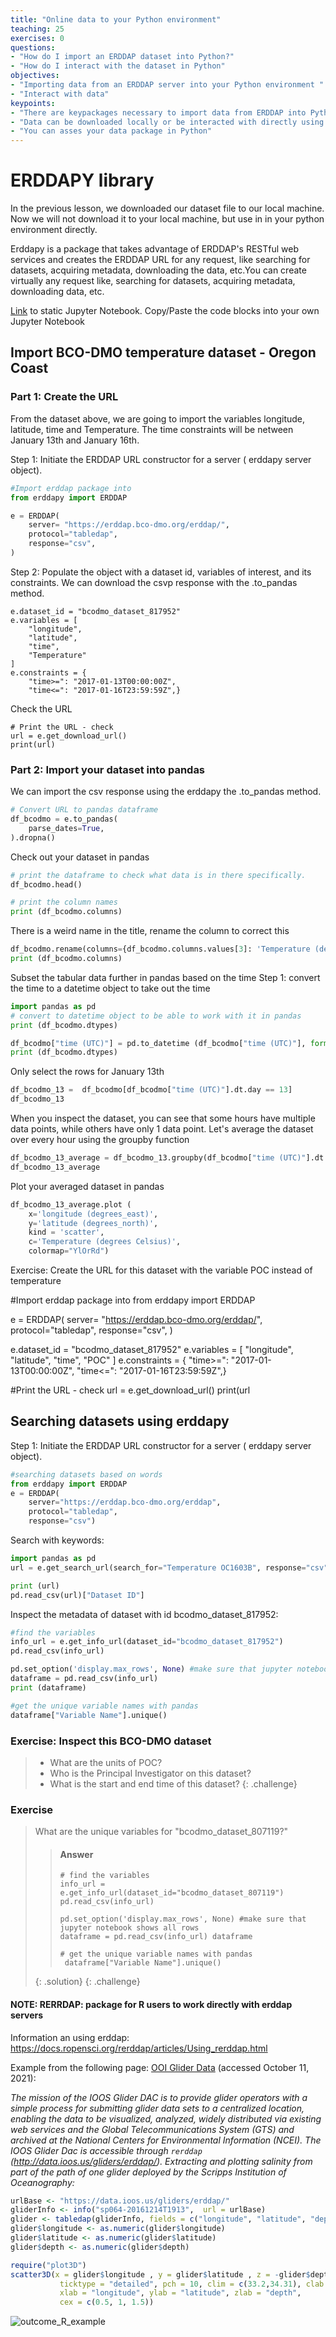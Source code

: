 ```yaml
---
title: "Online data to your Python environment"
teaching: 25
exercises: 0
questions:
- "How do I import an ERDDAP dataset into Python?"
- "How do I interact with the dataset in Python"
objectives:
- "Importing data from an ERDDAP server into your Python environment "
- "Interact with data"
keypoints:
- "There are keypackages necessary to import data from ERDDAP into Python: pandas"
- "Data can be downloaded locally or be interacted with directly using erddapy"
- "You can asses your data package in Python"
---
```


# ERDDAPY library

In the previous lesson, we downloaded our dataset file to our local machine. Now we will not download it to your local machine, but use in in your python environment directly. 

Erddapy is a package that  takes advantage of ERDDAP's RESTful web services and creates the ERDDAP URL for any request, like searching for datasets, acquiring metadata, downloading the data, etc.You can create virtually any request like, searching for datasets, acquiring metadata, downloading data, etc.

[Link]( https://github.com/k-rns/workshop_data_reuse/blob/gh-pages/_episodes/04_dataset_directly.ipynb) to static Jupyter Notebook. Copy/Paste the code blocks into your own Jupyter Notebook



## Import BCO-DMO temperature dataset - Oregon Coast

### Part 1: Create the URL

From the dataset above, we are going to import the variables  longitude, latitude, time and Temperature. The time constraints will be  netween January 13th and January 16th. 

Step 1: Initiate the ERDDAP URL constructor for a server ( erddapy server object).

```python
#Import erddap package into 
from erddapy import ERDDAP

e = ERDDAP(
    server= "https://erddap.bco-dmo.org/erddap/",
    protocol="tabledap",
    response="csv",
)
```

Step 2: Populate the object with a dataset id, variables of interest,  and its constraints. We can download the csvp response with the  .to_pandas method.

```
e.dataset_id = "bcodmo_dataset_817952"
e.variables = [
    "longitude",
    "latitude",
    "time",
    "Temperature"
]
e.constraints = {
    "time>=": "2017-01-13T00:00:00Z",
    "time<=": "2017-01-16T23:59:59Z",}
```

Check the URL

```
# Print the URL - check
url = e.get_download_url()
print(url)
```

### Part 2: Import your dataset into pandas

We can import the csv response using the erddapy the .to_pandas method.

```python
# Convert URL to pandas dataframe
df_bcodmo = e.to_pandas(  
    parse_dates=True,
).dropna()
```

Check out your dataset in pandas

```python
# print the dataframe to check what data is in there specifically. 
df_bcodmo.head()
```

```python
# print the column names
print (df_bcodmo.columns)
```

There is a weird name in the title, rename the column to correct this

```python
df_bcodmo.rename(columns={df_bcodmo.columns.values[3]: 'Temperature (degrees Celsius)'}, inplace=True)
print (df_bcodmo.columns)
```

Subset the tabular data further in pandas based on the time
Step 1: convert the time to a datetime object to take out the time

```python
import pandas as pd
# convert to datetime object to be able to work with it in pandas
print (df_bcodmo.dtypes)

df_bcodmo["time (UTC)"] = pd.to_datetime (df_bcodmo["time (UTC)"], format = "%Y-%m-%dT%H:%M:%S")
print (df_bcodmo.dtypes)
```

Only select the rows for January 13th

```python
df_bcodmo_13 =  df_bcodmo[df_bcodmo["time (UTC)"].dt.day == 13]
df_bcodmo_13
```

When you inspect the dataset, you can see that some hours have multiple data points, while others have only 1 data point. Let's average the dataset  over every hour using the groupby function

```python
df_bcodmo_13_average = df_bcodmo_13.groupby(df_bcodmo["time (UTC)"].dt.hour)[['Temperature (degrees Celsius)','longitude (degrees_east)','latitude (degrees_north)']].mean().reset_index()
df_bcodmo_13_average
```

Plot your averaged dataset in pandas

```python
df_bcodmo_13_average.plot (
    x='longitude (degrees_east)',
    y='latitude (degrees_north)', 
    kind = 'scatter',
    c='Temperature (degrees Celsius)',
    colormap="YlOrRd")
```

Exercise:  Create the URL for this dataset with the variable POC instead of temperature

\#Import erddap package into  from erddapy import ERDDAP

e = ERDDAP(    server= "https://erddap.bco-dmo.org/erddap/",    protocol="tabledap",    response="csv", )

e.dataset_id = "bcodmo_dataset_817952" e.variables = [    "longitude",    "latitude",    "time",    "POC" ] e.constraints = {    "time>=": "2017-01-13T00:00:00Z",    "time<=": "2017-01-16T23:59:59Z",}

\#Print the URL - check url = e.get_download_url() print(url



## Searching datasets using erddapy
Step 1: Initiate the ERDDAP URL constructor for a server ( erddapy server object).

```python
#searching datasets based on words
from erddapy import ERDDAP
e = ERDDAP(
    server="https://erddap.bco-dmo.org/erddap", 
    protocol="tabledap", 
    response="csv")
```

Search with keywords:

```python
import pandas as pd
url = e.get_search_url(search_for="Temperature OC1603B", response="csv")

print (url)
pd.read_csv(url)["Dataset ID"]
```

Inspect the metadata of dataset with id bcodmo_dataset_817952:

```python
#find the variables
info_url = e.get_info_url(dataset_id="bcodmo_dataset_817952")
pd.read_csv(info_url)

pd.set_option('display.max_rows', None) #make sure that jupyter notebook shows all rows
dataframe = pd.read_csv(info_url)
print (dataframe)
```

```python
#get the unique variable names with pandas
dataframe["Variable Name"].unique()

```

### Exercise: Inspect this BCO-DMO dataset 

> * What are the units of POC?
> *  Who is the Principal Investigator on this dataset?
> *  What is the start and end time of this dataset?
{: .challenge}
  
### Exercise

> What are the unique variables for "bcodmo_dataset_807119?"
> > #### Answer
> > ~~~
> > # find the variables
> > info_url = e.get_info_url(dataset_id="bcodmo_dataset_807119") 
> > pd.read_csv(info_url)
> > 
> > pd.set_option('display.max_rows', None) #make sure that jupyter notebook shows all rows 
> > dataframe = pd.read_csv(info_url) dataframe
> >
> > # get the unique variable names with pandas
> >  dataframe["Variable Name"].unique()
> > ~~~
> {: .solution}
{: .challenge}










#### NOTE:  RERRDAP: package for R users to work directly with erddap servers

Information an using erddap: https://docs.ropensci.org/rerddap/articles/Using_rerddap.html  

Example from the following page: [OOI Glider Data](https://docs.ropensci.org/rerddap/articles/Using_rerddap.html#ioos-glider-data) (accessed October 11, 2021):

*The mission of the IOOS Glider DAC is to provide glider operators with a simple process for submitting glider data sets to a centralized  location, enabling the data to be visualized, analyzed, widely  distributed via existing web services and the Global Telecommunications  System (GTS) and archived at the National Centers for Environmental  Information (NCEI). The IOOS Glider Dac is accessible through `rerddap` (http://data.ioos.us/gliders/erddap/). Extracting and plotting salinity from part of the path of one glider deployed by the Scripps Institution of Oceanography:*

```R
urlBase <- "https://data.ioos.us/gliders/erddap/"
gliderInfo <- info("sp064-20161214T1913",  url = urlBase)
glider <- tabledap(gliderInfo, fields = c("longitude", "latitude", "depth", "salinity"), 'time>=2016-12-14', 'time<=2016-12-23', url = urlBase)
glider$longitude <- as.numeric(glider$longitude)
glider$latitude <- as.numeric(glider$latitude)
glider$depth <- as.numeric(glider$depth)
```

``` R
require("plot3D")
scatter3D(x = glider$longitude , y = glider$latitude , z = -glider$depth, colvar = glider$salinity, col = colors$salinity, phi = 40, theta = 25, bty = "g", type = "p",
           ticktype = "detailed", pch = 10, clim = c(33.2,34.31), clab = 'Salinity',
           xlab = "longitude", ylab = "latitude", zlab = "depth",
           cex = c(0.5, 1, 1.5))
```

![outcome_R_example](https://docs.ropensci.org/rerddap/man/figures/glider-1.png)

